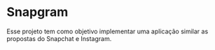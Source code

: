 # Snapgram

Esse projeto tem como objetivo implementar uma aplicação similar as propostas do Snapchat e Instagram. 
